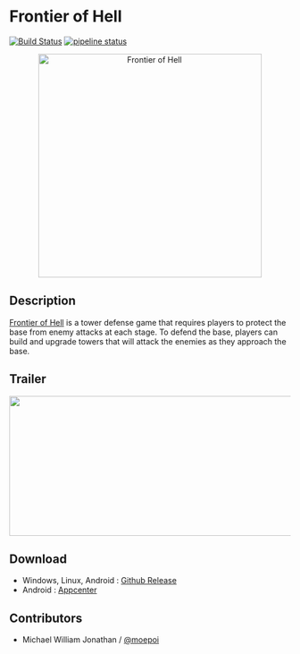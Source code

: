 # Frontier of Hell
[![Build Status](https://drone.moe.team/api/badges/moepoi/Frontier-of-Hell/status.svg)](https://drone.moe.team/moepoi/Frontier-of-Hell)
[![pipeline status](https://gitlab.com/moepoi/frontier-of-hell/badges/main/pipeline.svg)](https://gitlab.com/moepoi/frontier-of-hell/-/commits/main)


<p align="center">
  <a href="https://git.moe.team/moepoi/Frontier-of-Hell">
    <img src="https://telegra.ph/file/a918724e0cf06e890aeed.png" width="400" alt="Frontier of Hell">
  </a>
</p>

## Description
[Frontier of Hell](https://git.moe.team/moepoi/Frontier-of-Hell) is a tower defense game that requires players to protect the base from enemy attacks at each stage. To defend the base, players can build and upgrade towers that will attack the enemies as they approach the base.

## Trailer
[<img src="https://img.youtube.com/vi/IATxp1SUnLw/hqdefault.jpg" width="600" height="250"
/>](https://www.youtube.com/embed/IATxp1SUnLw)

## Download
- Windows, Linux, Android : [Github Release](https://github.com/moepoi/Frontier-of-Hell/releases)
- Android : [Appcenter](https://install.appcenter.ms/users/moepoi/apps/Frontier-of-Hell)

## Contributors
- Michael William Jonathan / [@moepoi](https://github.com/moepoi)